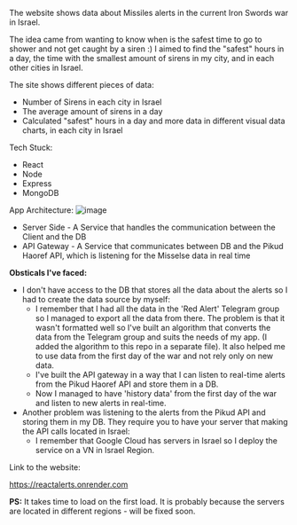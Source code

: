 The website shows data about Missiles alerts in the current Iron Swords war in Israel.

The idea came from wanting to know when is the safest time to go to shower and not get caught by a siren :) I aimed to find the "safest" hours in a day, the time with the smallest amount of sirens in my city, and in each other cities in Israel.

The site shows different pieces of data:

- Number of Sirens in each city in Israel 
- The average amount of sirens in a day 
- Calculated "safest" hours in a day and more data in different visual data charts, in each city in Israel

Tech Stuck:
- React
- Node
- Express
- MongoDB

App Architecture: 
![image](https://github.com/Vichenchov/ReactAlerts/assets/63870370/951d6e5f-a35b-4ef2-abe8-dfeef22e459a)

- Server Side - A Service that handles the communication between the Client and the DB
- API Gateway - A Service that communicates between DB and the Pikud Haoref API, which is listening for the Misselse data in real time

**Obsticals I've faced:**
- I don't have access to the DB that stores all the data about the alerts so I had to create the data source by myself:
    - I remember that I had all the data in the 'Red Alert' Telegram group so I managed to export all the data from there. The problem is that it wasn't formatted well so I've built an algorithm that converts the        data from the Telegram group and suits the needs of my app. (I added the algorithm to this repo in a separate file).
      It also helped me to use data from the first day of the war and not rely only on new data.
    - I've built the API gateway in a way that I can listen to real-time alerts from the Pikud Haoref API and store them in a DB.
    - Now I managed to have 'history data' from the first day of the war and listen to new alerts in real-time.
- Another problem was listening to the alerts from the Pikud API and storing them in my DB. They require you to have your server that making the API calls located in Israel:
  - I remember that Google Cloud has servers in Israel so I deploy the service on a VN in Israel Region.


Link to the website:

https://reactalerts.onrender.com

**PS:**
It takes time to load on the first load. It is probably because the servers are located in different regions - will be fixed soon.
